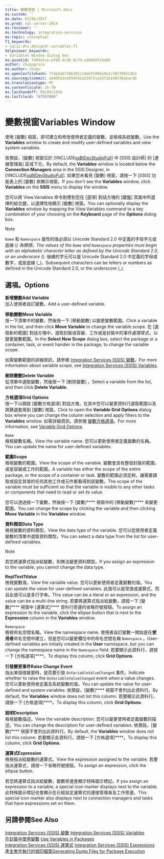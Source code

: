 ```yaml
---
title: 變數視窗 | Microsoft Docs
ms.custom: ''
ms.date: 03/06/2017
ms.prod: sql-server-2014
ms.reviewer: ''
ms.technology: integration-services
ms.topic: conceptual
f1_keywords:
- sql12.dts.designer.variables.f1
helpviewer_keywords:
- Variables Window dialog box
ms.assetid: f405e5ce-ef69-4c58-8c7d-a3d44dfe9ab0
author: chugugrace
ms.author: chugu
ms.openlocfilehash: ffd6da67386291c14ebf588da9a1cf8f399214b3
ms.sourcegitcommit: ad4d92dce894592a259721a1571b1d8736abacdb
ms.translationtype: MT
ms.contentlocale: zh-TW
ms.lasthandoff: 08/04/2020
ms.locfileid: "87597899"
---
```

# <a name="variables-window"></a><span data-ttu-id="8c35c-102">變數視窗</span><span class="sxs-lookup"><span data-stu-id="8c35c-102">Variables Window</span></span>
  <span data-ttu-id="8c35c-103">使用 [變數]  視窗，即可建立和修改使用者定義的變數，並檢視系統變數。</span><span class="sxs-lookup"><span data-stu-id="8c35c-103">Use the **Variables** window to create and modify user-defined variables and view system variables.</span></span>  
  
 <span data-ttu-id="8c35c-104">依預設，[變數] 視窗位於 [!INCLUDE[ssBIDevStudioFull](../includes/ssbidevstudiofull-md.md)] 中 [SSIS 設計師] 的 [連線管理員] 區域下方。</span><span class="sxs-lookup"><span data-stu-id="8c35c-104">By default, the **Variables** window is located below the **Connection Managers** area in the SSIS Designer, in [!INCLUDE[ssBIDevStudioFull](../includes/ssbidevstudiofull-md.md)].</span></span> <span data-ttu-id="8c35c-105">如果您未看見 [變數] 視窗，請按一下 [SSIS] 功能表上的 [變數] 來顯示視窗。</span><span class="sxs-lookup"><span data-stu-id="8c35c-105">If you don't see the **Variables** window, click **Variables** on the **SSIS** menu to display the window.</span></span>  
  
 <span data-ttu-id="8c35c-106">您可以將 View.Variables 命令對應到您在 [選項] 對話方塊的 [鍵盤] 頁面中所選擇的組合鍵，以選擇性地顯示 [變數] 視窗。</span><span class="sxs-lookup"><span data-stu-id="8c35c-106">You can optionally display the **Variables** window by mapping the View.Variables command to a key combination of your choosing on the **Keyboard** page of the **Options** dialog box.</span></span>  
  
> [!NOTE]
>  <span data-ttu-id="8c35c-107">`Name` 和 `Namespace` 屬性的值必須以 Unicode Standard 2.0 中定義的字母字元或底線 (_) 為開頭。</span><span class="sxs-lookup"><span data-stu-id="8c35c-107">The values of the `Name` and `Namespace` properties must begin with an alphabetic character letter as defined by the Unicode Standard 2.0, or an underscore (_).</span></span> <span data-ttu-id="8c35c-108">後續的字元可以是 Unicode Standard 2.0 中定義的字母或數字，或是底線 (\_)。</span><span class="sxs-lookup"><span data-stu-id="8c35c-108">Subsequent characters can be letters or numbers as defined in the Unicode Standard 2.0, or the underscore (\_).</span></span>  
  
## <a name="options"></a><span data-ttu-id="8c35c-109">選項。</span><span class="sxs-lookup"><span data-stu-id="8c35c-109">Options</span></span>  
 <span data-ttu-id="8c35c-110">**新增變數**</span><span class="sxs-lookup"><span data-stu-id="8c35c-110">**Add Variable**</span></span>  
 <span data-ttu-id="8c35c-111">加入使用者自訂變數。</span><span class="sxs-lookup"><span data-stu-id="8c35c-111">Add a user-defined variable.</span></span>  
  
 <span data-ttu-id="8c35c-112">**移動變數**</span><span class="sxs-lookup"><span data-stu-id="8c35c-112">**Move Variable**</span></span>  
 <span data-ttu-id="8c35c-113">按一下清單中的變數，然後按一下 [移動變數]  以變更變數範圍。</span><span class="sxs-lookup"><span data-stu-id="8c35c-113">Click a variable in the list, and then click **Move Variable** to change the variable scope.</span></span> <span data-ttu-id="8c35c-114">在 [選取新的範圍]  對話方塊中，選取封裝或容器、工作或是封裝中的事件處理常式，以變更變數範圍。</span><span class="sxs-lookup"><span data-stu-id="8c35c-114">In the **Select New Scope** dialog box, select the package or a container, task, or event handler in the package, to change the variable scope.</span></span>  
  
 <span data-ttu-id="8c35c-115">如需變數範圍的詳細資訊，請參閱 [Integration Services &#40;SSIS&#41; 變數](integration-services-ssis-variables.md)。</span><span class="sxs-lookup"><span data-stu-id="8c35c-115">For more information about variable scope, see [Integration Services &#40;SSIS&#41; Variables](integration-services-ssis-variables.md).</span></span>  
  
 <span data-ttu-id="8c35c-116">**刪除變數**</span><span class="sxs-lookup"><span data-stu-id="8c35c-116">**Delete Variable**</span></span>  
 <span data-ttu-id="8c35c-117">從清單中選取變數，然後按一下 [刪除變數]  。</span><span class="sxs-lookup"><span data-stu-id="8c35c-117">Select a variable from the list, and then click **Delete Variable**.</span></span>  
  
 <span data-ttu-id="8c35c-118">**方格選項**</span><span class="sxs-lookup"><span data-stu-id="8c35c-118">**Grid Options**</span></span>  
 <span data-ttu-id="8c35c-119">按一下以開啟 [變數方格選項]  對話方塊，在其中您可以變更資料行選取範圍以及將篩選套用到 [變數]  視窗。</span><span class="sxs-lookup"><span data-stu-id="8c35c-119">Click to open the **Variable Grid Options** dialog box where you can change the column selection and apply filters to the **Variables** window.</span></span> <span data-ttu-id="8c35c-120">如需詳細資訊，請參閱 [變數方格選項](../../2014/integration-services/variable-grid-options.md)。</span><span class="sxs-lookup"><span data-stu-id="8c35c-120">For more information, see [Variable Grid Options](../../2014/integration-services/variable-grid-options.md).</span></span>  
  
 `Name`  
 <span data-ttu-id="8c35c-121">檢視變數名稱。</span><span class="sxs-lookup"><span data-stu-id="8c35c-121">View the variable name.</span></span> <span data-ttu-id="8c35c-122">您可以更新使用者定義變數的名稱。</span><span class="sxs-lookup"><span data-stu-id="8c35c-122">You can update the name for user-defined variables.</span></span>  
  
 <span data-ttu-id="8c35c-123">**範圍**</span><span class="sxs-lookup"><span data-stu-id="8c35c-123">**Scope**</span></span>  
 <span data-ttu-id="8c35c-124">檢視變數的範圍。</span><span class="sxs-lookup"><span data-stu-id="8c35c-124">View the scope of the variable.</span></span> <span data-ttu-id="8c35c-125">變數會具有整個封裝的範圍，或是容器或工作的範圍。</span><span class="sxs-lookup"><span data-stu-id="8c35c-125">A variable has either the scope of the entire package, or the scope of a container or task.</span></span> <span data-ttu-id="8c35c-126">變數的範圍必須足夠，讓需要讀取或設定其值的任何其他工作或元件都看得到該變數。</span><span class="sxs-lookup"><span data-stu-id="8c35c-126">The scope of the variable must be sufficient so that the variable is visible to any other tasks or components that need to read or set its value.</span></span>  
  
 <span data-ttu-id="8c35c-127">您可以透過按一下變數，然後按一下 [變數]\*\*\*\* 視窗中的 [移動變數]\*\*\*\* 來變更範圍。</span><span class="sxs-lookup"><span data-stu-id="8c35c-127">You can change the scope by clicking the variable and then clicking **Move Variable** in the **Variables** window.</span></span>  
  
 <span data-ttu-id="8c35c-128">**資料類型**</span><span class="sxs-lookup"><span data-stu-id="8c35c-128">**Data Type**</span></span>  
 <span data-ttu-id="8c35c-129">檢視變數的資料類型。</span><span class="sxs-lookup"><span data-stu-id="8c35c-129">View the data type of the variable.</span></span> <span data-ttu-id="8c35c-130">您可以從使用者定義變數的清單中選取資料類型。</span><span class="sxs-lookup"><span data-stu-id="8c35c-130">You can select a data type from the list for user-defined variables.</span></span>  
  
> [!NOTE]  
>  <span data-ttu-id="8c35c-131">若您將運算式指派給變數，則無法變更資料類型。</span><span class="sxs-lookup"><span data-stu-id="8c35c-131">If you assign an expression to the variable, you cannot change the data type.</span></span>  
  
 <span data-ttu-id="8c35c-132">**ReplTest1**</span><span class="sxs-lookup"><span data-stu-id="8c35c-132">**Value**</span></span>  
 <span data-ttu-id="8c35c-133">檢視變數值。</span><span class="sxs-lookup"><span data-stu-id="8c35c-133">View the variable value.</span></span> <span data-ttu-id="8c35c-134">您可以更新使用者定義變數的值。</span><span class="sxs-lookup"><span data-stu-id="8c35c-134">You can update the value for user-defined variables.</span></span> <span data-ttu-id="8c35c-135">此值可以是常值或運算式，而且此值可以是多行字串。</span><span class="sxs-lookup"><span data-stu-id="8c35c-135">This value can be a literal or an expression, and the value can be a multi-line string.</span></span> <span data-ttu-id="8c35c-136">若要將運算式指派給變數，請按一下 [變數]\*\*\*\* 視窗中 [運算式]\*\*\*\* 資料行旁邊的省略符號按鈕。</span><span class="sxs-lookup"><span data-stu-id="8c35c-136">To assign an expression to the variable, click the ellipse button that is next to the **Expression** column in the **Variables** window.</span></span>  
  
 `Namespace`  
 <span data-ttu-id="8c35c-137">檢視命名空間名稱。</span><span class="sxs-lookup"><span data-stu-id="8c35c-137">View the namespace name.</span></span> <span data-ttu-id="8c35c-138">使用者自訂變數一開始是在**使用者**命名空間中建立，但是您可以變更欄位中的命名空間名稱 `Namespace` 。</span><span class="sxs-lookup"><span data-stu-id="8c35c-138">User-defined variables are initially created in the **User** namespace, but you can change the namespace name in the `Namespace` field.</span></span> <span data-ttu-id="8c35c-139">若要顯示此資料行，請按一下 [方格選項]\*\*\*\*。</span><span class="sxs-lookup"><span data-stu-id="8c35c-139">To display this column, click **Grid Options**.</span></span>  
  
 <span data-ttu-id="8c35c-140">**引發變更事件**</span><span class="sxs-lookup"><span data-stu-id="8c35c-140">**Raise Change Event**</span></span>  
 <span data-ttu-id="8c35c-141">指出某個值變更時，是否要引發 `OnVariableValueChanged` 事件。</span><span class="sxs-lookup"><span data-stu-id="8c35c-141">Indicate whether to raise the `OnVariableValueChanged` event when a value changes.</span></span> <span data-ttu-id="8c35c-142">您可以更新使用者定義及系統變數的值。</span><span class="sxs-lookup"><span data-stu-id="8c35c-142">You can update the value for user-defined and system variables.</span></span> <span data-ttu-id="8c35c-143">依預設，[變數]\*\*\*\* 視窗不會列出此資料行。</span><span class="sxs-lookup"><span data-stu-id="8c35c-143">By default, the **Variables** window does not list this column.</span></span> <span data-ttu-id="8c35c-144">若要顯示此資料行，請按一下 [方格選項]\*\*\*\*。</span><span class="sxs-lookup"><span data-stu-id="8c35c-144">To display this column, click **Grid Options**.</span></span>  
  
 <span data-ttu-id="8c35c-145">**說明**</span><span class="sxs-lookup"><span data-stu-id="8c35c-145">**Description**</span></span>  
 <span data-ttu-id="8c35c-146">檢視變數描述。</span><span class="sxs-lookup"><span data-stu-id="8c35c-146">View the variable description.</span></span> <span data-ttu-id="8c35c-147">您可以變更使用者定義變數的描述。</span><span class="sxs-lookup"><span data-stu-id="8c35c-147">You can change the description for user-defined variables.</span></span> <span data-ttu-id="8c35c-148">依預設，[變數]\*\*\*\* 視窗不會列出此資料行。</span><span class="sxs-lookup"><span data-stu-id="8c35c-148">By default, the **Variables** window does not list this column.</span></span> <span data-ttu-id="8c35c-149">若要顯示此資料行，請按一下 [方格選項]\*\*\*\*。</span><span class="sxs-lookup"><span data-stu-id="8c35c-149">To display this column, click **Grid Options**.</span></span>  
  
 <span data-ttu-id="8c35c-150">**運算式**</span><span class="sxs-lookup"><span data-stu-id="8c35c-150">**Expression**</span></span>  
 <span data-ttu-id="8c35c-151">檢視指派給變數的運算式。</span><span class="sxs-lookup"><span data-stu-id="8c35c-151">View the expression assigned to the variable.</span></span> <span data-ttu-id="8c35c-152">若要指派運算式，請按一下省略符號按鈕。</span><span class="sxs-lookup"><span data-stu-id="8c35c-152">To assign an expression, click the ellipse button.</span></span>  
  
 <span data-ttu-id="8c35c-153">若您將運算式指派給變數，變數旁邊會顯示特殊圖示標記。</span><span class="sxs-lookup"><span data-stu-id="8c35c-153">If you assign an expression to a variable, a special icon marker displays next to the variable.</span></span> <span data-ttu-id="8c35c-154">此特殊圖示標記也會顯示在已經設定運算式的連接管理員及工作旁邊。</span><span class="sxs-lookup"><span data-stu-id="8c35c-154">This special icon marker also displays next to connection managers and tasks that have expressions set on them.</span></span>  
  
## <a name="see-also"></a><span data-ttu-id="8c35c-155">另請參閱</span><span class="sxs-lookup"><span data-stu-id="8c35c-155">See Also</span></span>  
 <span data-ttu-id="8c35c-156">[Integration Services &#40;SSIS&#41; 變數](integration-services-ssis-variables.md) </span><span class="sxs-lookup"><span data-stu-id="8c35c-156">[Integration Services &#40;SSIS&#41; Variables](integration-services-ssis-variables.md) </span></span>  
 <span data-ttu-id="8c35c-157">[在封裝中使用變數](../../2014/integration-services/use-variables-in-packages.md) </span><span class="sxs-lookup"><span data-stu-id="8c35c-157">[Use Variables in Packages](../../2014/integration-services/use-variables-in-packages.md) </span></span>  
 <span data-ttu-id="8c35c-158">[Integration Services &#40;SSIS&#41; 運算式](expressions/integration-services-ssis-expressions.md) </span><span class="sxs-lookup"><span data-stu-id="8c35c-158">[Integration Services &#40;SSIS&#41; Expressions](expressions/integration-services-ssis-expressions.md) </span></span>  
 [<span data-ttu-id="8c35c-159">產生套件執行的傾印檔案</span><span class="sxs-lookup"><span data-stu-id="8c35c-159">Generating Dump Files for Package Execution</span></span>](troubleshooting/generating-dump-files-for-package-execution.md)  
  
  
